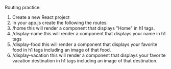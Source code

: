 Routing practice:

1. Create a new React project
2. In your app.js create the following the routes:
3. /home this will render a component that displays "Home" in h1 tags.
4. /display-name this will render a component that displays your name in h1 tags
5. /display-food this will render a component that displays your favorite food in h1 tags including an image of that food.
6. /display-vacation this will render a component that displays your favorite vacation destination in h1 tags including an image of that destination.
